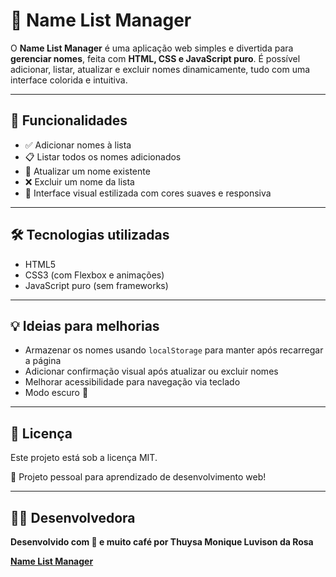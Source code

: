 # 📝 Name List Manager

O **Name List Manager** é uma aplicação web simples e divertida para **gerenciar nomes**, feita com **HTML, CSS e JavaScript puro**. É possível adicionar, listar, atualizar e excluir nomes dinamicamente, tudo com uma interface colorida e intuitiva.

---

## 🚀 Funcionalidades

- ✅ Adicionar nomes à lista
- 📋 Listar todos os nomes adicionados
- 🔄 Atualizar um nome existente
- ❌ Excluir um nome da lista
- 🎨 Interface visual estilizada com cores suaves e responsiva

---

## 🛠️ Tecnologias utilizadas

- HTML5
- CSS3 (com Flexbox e animações)
- JavaScript puro (sem frameworks)

---

## 💡 Ideias para melhorias

- Armazenar os nomes usando `localStorage` para manter após recarregar a página
- Adicionar confirmação visual após atualizar ou excluir nomes
- Melhorar acessibilidade para navegação via teclado
- Modo escuro 🌙
  
---

## 📌 Licença

Este projeto está sob a licença MIT. 

💼 Projeto pessoal para aprendizado de desenvolvimento web!

---

## 👩‍💻 Desenvolvedora

**Desenvolvido com 💖 e muito café por Thuysa Monique Luvison da Rosa**

**[Name List Manager](https://name-list-manager-five.vercel.app/)**
